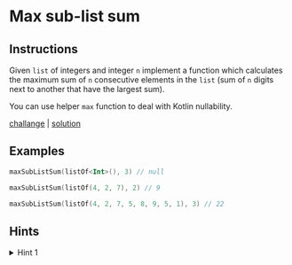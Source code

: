 # Max sub-list sum

## Instructions


Given `list` of integers and integer `n` implement a function which calculates the maximum sum of `n` consecutive
elements in the `list` (sum of `n` digits next to another that have the largest sum). 

You can use helper `max` function to deal with Kotlin nullability.

[challange](challange.kt) | [solution](solution.kt)

## Examples

```kotlin
maxSubListSum(listOf<Int>(), 3) // null

maxSubListSum(listOf(4, 2, 7), 2) // 9

maxSubListSum(listOf(4, 2, 7, 5, 8, 9, 5, 1), 3) // 22
```

## Hints

<details>
<summary>Hint 1</summary>
Use sliding window
</details>